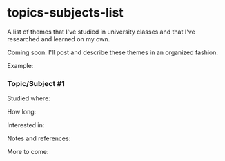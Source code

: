 # topics-subjects-list
A list of themes that I've studied in university classes and that I've researched and learned on my own.

Coming soon. I'll post and describe these themes in an organized fashion. 

Example:

### Topic/Subject #1

Studied where:

How long:

Interested in:

Notes and references:

More to come:
